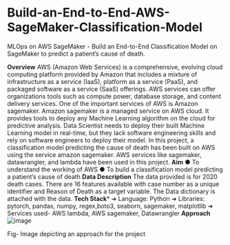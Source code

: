# Build-an-End-to-End-AWS-SageMaker-Classification-Model
MLOps on AWS SageMaker - Build an End-to-End Classification Model on SageMaker to predict a patient’s cause of death.

**Overview**
AWS (Amazon Web Services) is a comprehensive, evolving cloud computing platform
provided by Amazon that includes a mixture of infrastructure as a service (IaaS),
platform as a service (PaaS), and packaged software as a service (SaaS) offerings.
AWS services can offer organizations tools such as compute power, database storage,
and content delivery services. One of the important services of AWS is Amazon
sagemaker. Amazon sagemaker is a managed service on AWS cloud. It provides tools
to deploy any Machine Learning algorithm on the cloud for predictive analysis. Data
Scientist needs to deploy their built Machine Learning model in real-time, but they lack
software engineering skills and rely on software engineers to deploy their model.
In this project, a classification model predicting the cause of death has been built on
AWS using the service amazon sagemaker. AWS services like sagemaker,
datawrangler, and lambda have been used in this project.
**Aim**
● To understand the working of AWS
● To build a classification model predicting a patient’s cause of death
**Data Description**
The data provided is for 2020 death cases. There are 16 features available with case
number as a unique identifier and Reason of Death as a target variable. The Data
dictionary is attached with the data.
**Tech Stack***
➔ Language: Python
➔ Libraries: pytorch, pandas, numpy, regex,boto3, seaborn, sagemaker, matplotlib
➔ Services used- AWS lambda, AWS sagemaker, Datawrangler
**Approach**
![image](https://github.com/prerakchintalwar/Build-an-End-to-End-AWS-SageMaker-Classification-Model/assets/54786504/6868effa-1d1e-488d-8ba5-4425e2be35fd)

Fig- Image depicting an approach for the project
